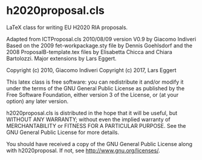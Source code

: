 # h2020proposal.cls

LaTeX class for writing EU H2020 RIA proposals.

Adapted from ICTProposal.cls 2010/08/09 version V0.9 by Giacomo Indiveri
Based on the 2009 fet-workpackage.sty file by Dennis Goehlsdorf and
the 2008 ProposalB-template.tex files by Elisabetta Chicca and Chiara
Bartolozzi. Major extensions by Lars Eggert.

Copyright (c) 2010, Giacomo Indiveri
Copyright (c) 2017, Lars Eggert

This latex class is free software: you can redistribute it and/or modify
it under the terms of the GNU General Public License as published by
the Free Software Foundation, either version 3 of the License, or
(at your option) any later version.

h2020proposal.cls is distributed in the hope that it will be useful,
but WITHOUT ANY WARRANTY; without even the implied warranty of
MERCHANTABILITY or FITNESS FOR A PARTICULAR PURPOSE.  See the
GNU General Public License for more details.

You should have received a copy of the GNU General Public License
along with h2020proposal.  If not, see <http://www.gnu.org/licenses/>.
